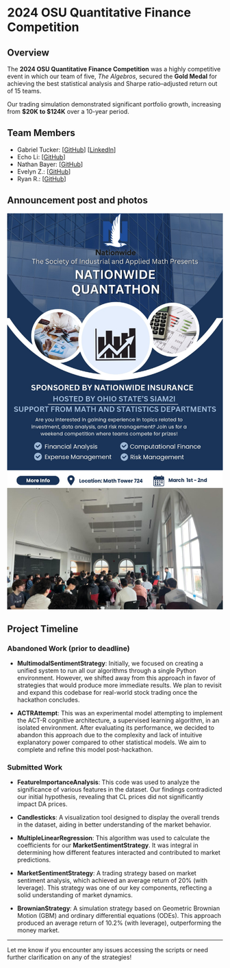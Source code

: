 # 2024 OSU Quantitative Finance Competition

## Overview

The **2024 OSU Quantitative Finance Competition** was a highly competitive event in which our team of five, *The Algebros*, secured the **Gold Medal** for achieving the best statistical analysis and Sharpe ratio–adjusted return out of 15 teams.

Our trading simulation demonstrated significant portfolio growth, increasing from **$20K to $124K** over a 10-year period.

## Team Members

- Gabriel Tucker: [[GitHub](https://github.com/gabetucker2)] [[LinkedIn](https://www.linkedin.com/in/gabetucker2/)]
- Echo Li: [[GitHub](https://github.com/EcchoLi)]
- Nathan Bayer: [[GitHub](https://github.com/nathanbayer123)]
- Evelyn Z.: [[GitHub](https://github.com/EvelynZZH11)]
- Ryan R.: [[GitHub](https://github.com/RyanRunxianDu)]

## Announcement post and photos

![Announcement Post](Images/announcementPost.jpg)
![Room](Images/room.jpg)

## Project Timeline

### Abandoned Work (prior to deadline)

- **MultimodalSentimentStrategy**: Initially, we focused on creating a unified system to run all our algorithms through a single Python environment. However, we shifted away from this approach in favor of strategies that would produce more immediate results. We plan to revisit and expand this codebase for real-world stock trading once the hackathon concludes.

- **ACTRAttempt**: This was an experimental model attempting to implement the ACT-R cognitive architecture, a supervised learning algorithm, in an isolated environment. After evaluating its performance, we decided to abandon this approach due to the complexity and lack of intuitive explanatory power compared to other statistical models. We aim to complete and refine this model post-hackathon.

### Submitted Work

- **FeatureImportanceAnalysis**: This code was used to analyze the significance of various features in the dataset. Our findings contradicted our initial hypothesis, revealing that CL prices did not significantly impact DA prices.

- **Candlesticks**: A visualization tool designed to display the overall trends in the dataset, aiding in better understanding of the market behavior.

- **MultipleLinearRegression**: This algorithm was used to calculate the coefficients for our **MarketSentimentStrategy**. It was integral in determining how different features interacted and contributed to market predictions.

- **MarketSentimentStrategy**: A trading strategy based on market sentiment analysis, which achieved an average return of 20% (with leverage). This strategy was one of our key components, reflecting a solid understanding of market dynamics.

- **BrownianStrategy**: A simulation strategy based on Geometric Brownian Motion (GBM) and ordinary differential equations (ODEs). This approach produced an average return of 10.2% (with leverage), outperforming the money market.

---

Let me know if you encounter any issues accessing the scripts or need further clarification on any of the strategies!
